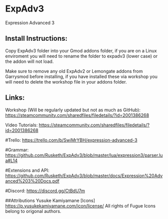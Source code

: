 # ExpAdv3
Expression Advanced 3

## Install Instructions:
Copy ExpAdv3 folder into your Gmod addons folder, if you are on a Linux enviroment you will need to rename the folder to expadv3 (lower case) or the addon will not load.

Make sure to remove any old ExpAdv2 or Lemongate addons from Garrysmod before installing, if you have installed these via workshop you will need to delete the workshop file in your addons folder.


## Links:

Workshop (Will be regularly updated but not as much as GitHub):
https://steamcommunity.com/sharedfiles/filedetails/?id=2001386268

Video Tutorials:
https://steamcommunity.com/sharedfiles/filedetails/?id=2001386268

#Trello:
https://trello.com/b/SwiMrYBH/expression-advanced-3

#Grammar:
https://github.com/Rusketh/ExpAdv3/blob/master/lua/expression3/parser.lua#L14

#Extensions and API:
https://github.com/Rusketh/ExpAdv3/blob/master/docs/Expression%20Advanced%203%20Docs.pdf

#Discord:
https://discord.gg/CtBdU7m

##Attributions
Yusuke Kamiyamane [Icons]
https://p.yusukekamiyamane.com/icon/license/
All rights of Fugue Icons belong to origonal authors.
